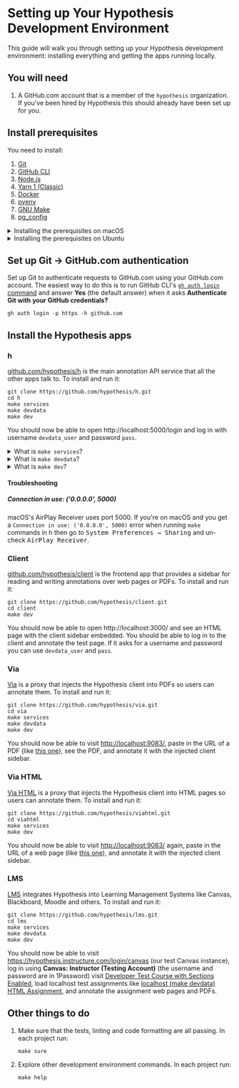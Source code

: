Setting up Your Hypothesis Development Environment
==================================================

This guide will walk you through setting up your Hypothesis development environment: installing everything and getting the apps running locally.

You will need
-------------

1. A GitHub.com account that is a member of the `hypothesis` organization. If you've been hired by Hypothesis this should already have been set up for you.

Install prerequisites
---------------------

You need to install:

1. [Git](https://git-scm.com/)
2. [GitHub CLI](https://cli.github.com/)
3. [Node.js](https://nodejs.org/en/)
4. [Yarn 1 (Classic)](https://classic.yarnpkg.com/)
5. [Docker](https://www.docker.com/)
6. [pyenv](https://github.com/pyenv/pyenv)
7. [GNU Make](https://www.gnu.org/software/make/)
8. [pg_config](https://www.postgresql.org/docs/current/app-pgconfig.html)

<details>
<summary>Installing the prerequisites on macOS</summary>

1. Install [Homebrew](https://brew.sh/)
2. Run:
   ```terminal
   brew install git gh node postgresql pyenv
   npm install --global yarn
   ```
3. Follow [Docker's install instructions](https://docs.docker.com/get-docker/). You **don't** need to install Docker Compose
4. Install pyenv's shell integration and build dependencies. The `brew` command above will have installed pyenv itself but you still need to:
   1. Follow pyenv's instructions to [set up your shell for pyenv](https://github.com/pyenv/pyenv#set-up-your-shell-environment-for-pyenv)
   2. Follow pyenv's instructions to [install Python build dependencies](https://github.com/pyenv/pyenv/wiki#suggested-build-environment)
</details>

<details>
<summary>Installing the prerequisites on Ubuntu</summary>

1. Run:
   ```terminal
   sudo apt install git make libpq-dev
   ```
2. Follow [NodeSource's instructions](https://github.com/nodesource/distributions/blob/master/README.md#installation-instructions)
   to install their Node.js Debian/Ubuntu package
3. Enable Corepack in order to get the `yarn` command
   (as in [Yarn's install instructions](https://yarnpkg.com/getting-started/install)):
   ```terminal
   sudo corepack enable
   ```
4. Follow [GitHub CLI's install instructions]([https://cli.github.com/](https://github.com/cli/cli#installation))
5. Follow [Docker's install instructions](https://docs.docker.com/get-docker/) including the [Post-installation steps for Linux](https://docs.docker.com/engine/install/linux-postinstall/). You **don't** need to install Docker Compose
6. Follow [pyenv's installation instructions](https://github.com/pyenv/pyenv#installation):
   1. The [Basic GitHub Checkout](https://github.com/pyenv/pyenv#basic-github-checkout) method works best on Ubuntu
   2. [Set up your shell](https://github.com/pyenv/pyenv#set-up-your-shell-environment-for-pyenv) for pyenv
   3. [Install the Python build dependencies](https://github.com/pyenv/pyenv/wiki#suggested-build-environment)
      that pyenv needs
</details>

Set up Git &rarr; GitHub.com authentication
-------------------------------------------

Set up Git to authenticate requests to GitHub.com using your GitHub.com account.
The easiest way to do this is to run GitHub CLI's [`gh auth login` command](https://cli.github.com/manual/gh_auth_login) and answer **Yes** (the default answer) when it asks **Authenticate Git with your GitHub credentials?**

```terminal
gh auth login -p https -h github.com
```

Install the Hypothesis apps
---------------------------

### h

[github.com/hypothesis/h](https://github.com/hypothesis/h/) is the main
annotation API service that all the other apps talk to. To install and run it:

```terminal
git clone https://github.com/hypothesis/h.git
cd h
make services
make devdata
make dev
```

You should now be able to open http://localhost:5000/login and log in with
username `devdata_user` and password `pass`.

<details>
<summary>What is <code>make services</code>?</summary>

An app's `make services` command starts the services that the app requires
(things like Postgres and Elasticsearch) in Docker Compose.  `make services`
generally needs to be re-run each time you restart your computer.
</details>

<details>
<summary>What is <code>make devdata</code>?</summary>

An app's `make devdata` command loads development data from the [our devdata
repo](https://github.com/hypothesis/devdata) into the app's database and
environment variables. `make devdata` doesn't generally need to be re-run
unless we update the devdata repo.
</details>

<details>
<summary>What is <code>make dev</code>?</summary>

An app's `make dev` command is what starts the app. For example a web app like h will
be running and accepting HTTP requests on its localhost port (5000 in h's case)
when the app's `make dev` command is running.
</details>

#### Troubleshooting

##### Connection in use: ('0.0.0.0', 5000)

macOS's AirPlay Receiver uses port 5000. If you're on macOS and you get a
`Connection in use: ('0.0.0.0', 5000)` error when running `make` commands in h
then go to <kbd>System Preferences &rarr; Sharing</kbd> and un-check
<samp>AirPlay Receiver</samp>.

### Client

[github.com/hypothesis/client](https://github.com/hypothesis/client) is the frontend app that provides
a sidebar for reading and writing annotations over web pages or PDFs. To
install and run it:

```terminal
git clone https://github.com/hypothesis/client.git
cd client
make dev
```

You should now be able to open http://localhost:3000/ and see an HTML page with
the client sidebar embedded. You should be able to log in to the client and
annotate the test page. If it asks for a username and password you can use
`devdata_user` and `pass`.

### Via

[Via](https://github.com/hypothesis/via) is a proxy that injects the Hypothesis client
into PDFs so users can annotate them. To install and run it:

```terminal
git clone https://github.com/hypothesis/via.git
cd via
make services
make devdata
make dev
```

You should now be able to visit <http://localhost:9083/>, paste in the URL
of a PDF (like [this one](https://en.wikipedia.org/api/rest_v1/page/pdf/Comet_Kohoutek)),
see the PDF, and annotate it with the injected client sidebar.

### Via HTML

[Via HTML](https://github.com/hypothesis/viahtml) is a proxy that injects the Hypothesis client
into HTML pages so users can annotate them. To install and run it:

```terminal
git clone https://github.com/hypothesis/viahtml.git
cd viahtml
make services
make dev
```

You should now be able to visit <http://localhost:9083/> again, paste in the
URL of a web page (like [this one](https://en.wikipedia.org/wiki/Pantala_flavescens)),
and annotate it with the injected client sidebar.

### LMS

[LMS](https://github.com/hypothesis/lms) integrates Hypothesis into Learning
Management Systems like Canvas, Blackboard, Moodle and others. To install and
run it:

```terminal
git clone https://github.com/hypothesis/lms.git
cd lms
make services
make devdata
make dev
```

You should now be able to visit
<https://hypothesis.instructure.com/login/canvas> (our test Canvas instance),
log in using **Canvas: Instructor (Testing Account)** (the username and
password are in 1Password) visit [Developer Test Course with Sections Enabled](https://hypothesis.instructure.com/courses/125),
load localhost test assignments like
[localhost (make devdata) HTML Assignment](https://hypothesis.instructure.com/courses/125/assignments/873),
and annotate the assignment web pages and PDFs.

Other things to do
------------------

1. Make sure that the tests, linting and code formatting are all passing.
   In each project run:

   ```terminal
   make sure
   ```

2. Explore other development environment commands.
   In each project run:

   ```terminal
   make help
   ```

